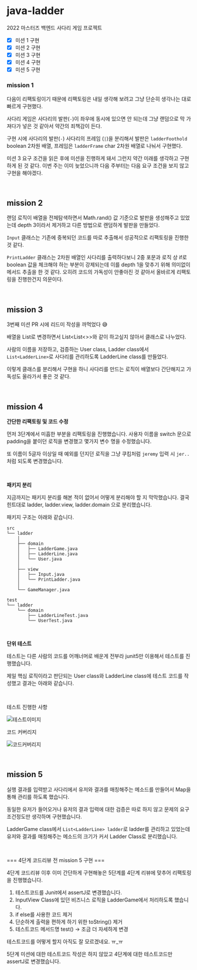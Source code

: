 # java-ladder

2022 마스터즈 백엔드 사다리 게임 프로젝트

- [x] 미션 1 구현
- [x] 미션 2 구현
- [x] 미션 3 구현
- [x] 미션 4 구현
- [x] 미션 5 구현

### mission 1

다음이 리팩토링이기 때문에 리팩토링은 내일 생각해 보려고 그냥 단순히 생각나는 대로 빠르게 구현했다.

사다리 게임은 사다리의 발판(`-`)이 좌우에 동시에 있으면 안 되는데 그냥 랜덤으로 막 가져다가 넣은 것 같아서 약간의 죄책감이 든다.

구현 시에 사다리의 발판(`-`) 사다리의 프레임 (`|`)을 분리해서 발판은 `ladderFoothold` boolean 2차원 배열, 프레임은 `ladderFrame` char 2차원 배열로 나눠서 구현했다.

미션 3 요구 조건을 읽은 후에 미션을 진행하게 돼서 그런지 약간 미래를 생각하고 구현하게 된 것 같다. 이번 주는 이미 늦었으니까 다음 주부터는 다음 요구 조건을 보지 않고 구현을 해야겠다.

<br>

## mission 2

랜덤 로직이 배열을 전체탐색하면서 Math.rand() 값 기준으로 발판을 생성해주고 있었는데 depth 3이라서 제거하고 다른 방법으로 랜덤하게 발판을 만들었다.

`Input` 클래스는 기존에 중복되던 코드를 따로 추출해서 성공적으로 리팩토링을 진행한 것 같다.

`PrintLadder` 클래스는 2차원 배열인 사다리를 출력하다보니 2중 포문과 로직 상 if로 boolean 값을 체크해야 하는 부분이 강제되는데 이를 depth 1을 맞추기 위해 의미없이 메서드 추출을 한 것 같다.
오히려 코드의 가독성이 안좋아진 것 같아서 올바르게 리팩토링을 진행한건지 의문이다.

<br>

## mission 3

3번째 미션 PR 시에 리드미 작성을 까먹었다 😅

배열을 List로 변경하면서 List<List<>>와 같이 하고싶지 않아서 클래스로 나누었다.

사람의 이름을 저장하고, 검증하는 User class, Ladder class에서 `List<LadderLine>`로 사다리를 관리하도록 LadderLine class를 만들었다.

이렇게 클래스를 분리해서 구현을 하니 사다리를 만드는 로직이 배열보다 간단해지고 가독성도 올라가서 좋은 것 같다.

<br>

## mission 4

**간단한 리팩토링 및 코드 수정**

먼저 3단계에서 미흡한 부분을 리팩토링을 진행했습니다. 사용자 이름을 switch 문으로 padding을 붙이던 로직을 변경했고 몇가지 변수 명을 수정했습니다.

또 이름이 5글자 이상일 때 예외를 던지던 로직을 그냥 쿠킴처럼 `jeremy` 입력 시 `jer..`처럼 되도록 변경했습니다.

<br>

**패키지 분리**

지금까지는 패키지 분리를 해본 적이 없어서 어떻게 분리해야 할 지 막막했습니다. 결국 힌트대로 ladder, ladder.view, ladder.domain 으로 분리했습니다.

패키지 구조는 아래와 같습니다.

```
src
└── ladder
    │
    ├── domain
    │   ├── LadderGame.java
    │   ├── LadderLine.java
    │   └── User.java
    │
    ├── view
    │   ├── Input.java
    │   └── PrintLadder.java
    │
    └── GameManager.java
 
test
└── ladder
    └── domain
        ├── LadderLineTest.java
        └── UserTest.java

```

<br>

**단위 테스트**

테스트는 다른 사람의 코드를 어깨너머로 배운게 전부라 junit5만 이용해서 테스트를 진행했습니다.

제일 핵심 로직이라고 판단되는 User class와 LadderLine class에 테스트 코드를 작성했고 결과는 아래와 같습니다.

<br>

테스트 진행한 사항

![테스트이미지](https://user-images.githubusercontent.com/81368630/154457417-8a7341a1-30cd-4549-836e-90d44db19f9e.png)

코드 커버리지

![코드커버리지](https://user-images.githubusercontent.com/81368630/154457430-5b858cbc-481c-4e9a-bd91-7a0b8d02d18f.png)

<br>

## mission 5

실행 결과를 입력받고 사다리에서 유저와 결과를 매칭해주는 메소드를 만들어서 Map을 통해 관리를 하도록 했습니다.

동일한 유저가 들어오거나 유저의 결과 입력에 대한 검증은 따로 하지 않고 문제의 요구조건정도만 생각하며 구현했습니다.

LadderGame class에서 `List<LadderLine> ladder`로 ladder를 관리하고 있었는데 유저와 결과를 매칭해주는 메소드의 크기가 커서 Ladder Class로 분리했습니다.

<br>

=== 4단계 코드리뷰 전 mission 5 구현 ===

4단계 코드리뷰 이후 이미 간단하게 구현해놓은 5단계를 4단계 리뷰에 맞추어 리팩토링을 진행했습니다.

1. 테스트코드를 Junit에서 assertJ로 변경했습니다.
2. InputView Class에 있던 비즈니스 로직을 LadderGame에서 처리하도록 했습니다.
3. if else를 사용한 코드 제거
4. 단순하게 출력을 편하게 하기 위한 toString() 제거
5. 테스트코드 메서드명 test() -> 조금 더 자세하게 변경

테스트코드를 어떻게 할지 아직도 잘 모르겠네요. ㅠ_ㅠ

5단계 미션에 대한 테스트코드 작성은 하지 않았고 4단계에 대한 테스트코드만 assertJ로 변경했습니다.
